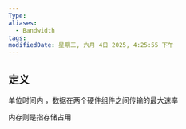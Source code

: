 ```yaml
---
Type: 
aliases:
  - Bandwidth
tags: 
modifiedDate: 星期三, 六月 4日 2025, 4:25:55 下午
---
```


## 定义

单位时间内 ，数据在两个硬件组件之间传输的最大速率

内存则是指存储占用
